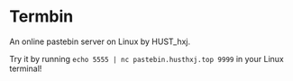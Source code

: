 # Termbin
An online pastebin server on Linux by HUST_hxj.

Try it by running `echo 5555 | nc pastebin.husthxj.top 9999` in your Linux terminal!